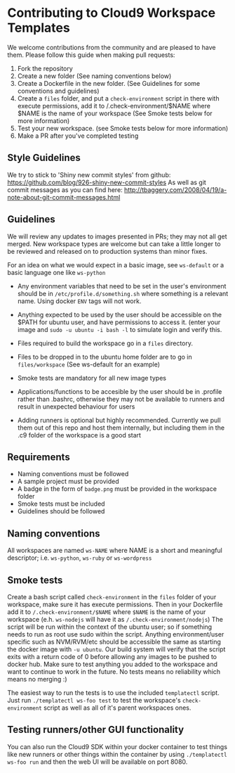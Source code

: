 # Contributing to Cloud9 Workspace Templates

We welcome contributions from the community and are pleased to have them. Please follow this guide when making pull requests:

1. Fork the repository
2. Create a new folder (See naming conventions below)
3. Create a Dockerfile in the new folder. (See Guidelines for some conventions and guidelines)
4. Create a `files` folder, and put a `check-environment` script in there with execute permissions, add it to /.check-environment/$NAME where $NAME is the name of your workspace (See Smoke tests below for more information)
5. Test your new workspace. (see Smoke tests below for more information)
6. Make a PR after you've completed testing


## Style Guidelines
We try to stick to 'Shiny new commit styles' from github: https://github.com/blog/926-shiny-new-commit-styles
As well as git commit messages as you can find here: http://tbaggery.com/2008/04/19/a-note-about-git-commit-messages.html


## Guidelines
We will review any updates to images presented in PRs; they may not all get merged. New workspace types are welcome but can take a little longer to be reviewed and released on to production systems than minor fixes.

For an idea on what we would expect in a basic image, see `ws-default` or a basic language one like `ws-python`

* Any environment variables that need to be set in the user's environment should be in `/etc/profile.d/something.sh` where something is a relevant name. Using docker `ENV` tags will not work.

* Anything expected to be used by the user should be accessible on the $PATH for ubuntu user, and have permissions to access it. (enter your image and `sudo -u ubuntu -i bash -l` to simulate login and verify this.

* Files required to build the workspace go in a `files` directory.

* Files to be dropped in to the ubuntu home folder are to go in `files/workspace` (See ws-default for an example)

* Smoke tests are mandatory for all new image types

* Applications/functions to be accesible by the user should be in .profile rather than .bashrc, otherwise they may not be available to runners and result in unexpected behaviour for users

* Adding runners is optional but highly recommended. Currently we pull them out of this repo and host them internally, but including them in the .c9 folder of the workspace is a good start

## Requirements
- Naming conventions must be followed
- A sample project must be provided
- A badge in the form of `badge.png` must be provided in the workspace folder
- Smoke tests must be included
- Guidelines should be followed

## Naming conventions
All workspaces are named `ws-NAME` where NAME is a short and meaningful descriptor; i.e. `ws-python`, `ws-ruby` or `ws-wordpress`

## Smoke tests
Create a bash script called `check-environment` in the `files` folder of your workspace, make sure it has execute permissions. Then in your Dockerfile add it to `/.check-environment/$NAME` where `$NAME` is the name of your workspace (e.h. `ws-nodejs` will have it as `/.check-environment/nodejs`) The script will be run within the context of the ubuntu user; so if something needs to run as root use sudo within the script. Anything environment/user specific such as NVM/RVM/etc should be accessible the same as starting the docker image with `-u ubuntu`. Our build system will verify that the script exits with a return code of 0 before allowing any images to be pushed to docker hub. Make sure to test anything you added to the workspace and want to continue to work in the future. No tests means no reliability which means no merging :)

The easiest way to run the tests is to use the included `templatectl` script. Just run `./templatectl ws-foo test` to test the workspace's `check-environment` script as well as all of it's parent workspaces ones.

## Testing runners/other GUI functionality
You can also run the Cloud9 SDK within your docker container to test things like new runners or other things within the container by using `./templatectl ws-foo run` and then the web UI will be available on port 8080.
